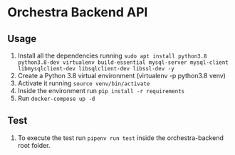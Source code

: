 # Orchestra Backend API

## Usage

1. Install all the dependencies running `sudo apt install python3.8 python3.8-dev virtualenv build-essential mysql-server mysql-client libmysqlclient-dev libsqlclient-dev libssl-dev -y`
1. Create a Python 3.8 virtual environment (virtualenv -p python3.8 venv)
1. Activate it running `source venv/bin/activate`
1. Inside the environment run `pip install -r requirements`
1. Run `docker-compose up -d`

## Test

1. To execute the test run `pipenv run test` inside the orchestra-backend root folder.
